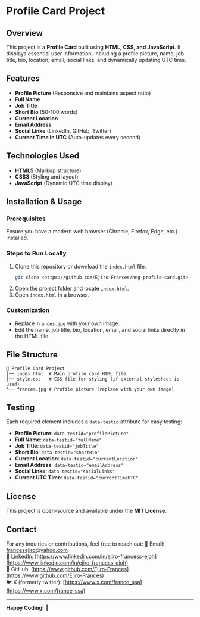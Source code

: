 # Profile Card Project

## Overview

This project is a **Profile Card** built using **HTML, CSS, and JavaScript**. It displays essential user information, including a profile picture, name, job title, bio, location, email, social links, and dynamically updating UTC time.

## Features

- **Profile Picture** (Responsive and maintains aspect ratio)
- **Full Name**
- **Job Title**
- **Short Bio** (50-100 words)
- **Current Location**
- **Email Address**
- **Social Links** (LinkedIn, GitHub, Twitter)
- **Current Time in UTC** (Auto-updates every second)

## Technologies Used

- **HTML5** (Markup structure)
- **CSS3** (Styling and layout)
- **JavaScript** (Dynamic UTC time display)

## Installation & Usage

### Prerequisites

Ensure you have a modern web browser (Chrome, Firefox, Edge, etc.) installed.

### Steps to Run Locally

1. Clone this repository or download the `index.html` file.
   ```sh
   git clone <https://github.com/Ejiro-Frances/hng-profile-card.git>
   ```
2. Open the project folder and locate `index.html`.
3. Open `index.html` in a browser.

### Customization

- Replace `frances.jpg` with your own image.
- Edit the name, job title, bio, location, email, and social links directly in the HTML file.

## File Structure

```
📂 Profile Card Project
│── index.html  # Main profile card HTML file
│── style.css   # CSS file for styling (if external stylesheet is used)
└── frances.jpg # Profile picture (replace with your own image)
```

## Testing

Each required element includes a `data-testid` attribute for easy testing:

- **Profile Picture**: `data-testid="profilePicture"`
- **Full Name**: `data-testid="fullName"`
- **Job Title**: `data-testid="jobTitle"`
- **Short Bio**: `data-testid="shortBio"`
- **Current Location**: `data-testid="currentLocation"`
- **Email Address**: `data-testid="emailAddress"`
- **Social Links**: `data-testid="socialLinks"`
- **Current UTC Time**: `data-testid="currentTimeUTC"`

## License

This project is open-source and available under the **MIT License**.

## Contact

For any inquiries or contributions, feel free to reach out:
📧 Email: francesejiro@yahoo.com  
🔗 LinkedIn: [https://www.linkedin.com/in/ejiro-francess-ejoh](https://www.linkedin.com/in/ejiro-francess-ejoh)  
🐙 GitHub: [https://www.github.com/Ejiro-Frances](https://www.github.com/Ejiro-Frances)  
🐦 X (formerly twitter): [https://www.x.com/france_ssa](https://www.x.com/france_ssa)

---

**Happy Coding! 🚀**
